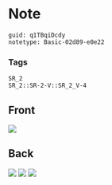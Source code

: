 # Note
```
guid: q1TBqiDcdy
notetype: Basic-02d89-e0e22
```

### Tags
```
SR_2
SR_2::SR-2-V::SR_2_V-4
```

## Front
<img src="paste-7d846668902ee780150b5aed97a90b6ef09c2ba2.jpg">

## Back
<img src="paste-95d852ec2d65b6c9d406cf31ffc4c03691df14c7.jpg">
<img src="paste-9effc722c1f9c017734ea7e4b7aa77ce19a51a2d.jpg">
<img src="paste-596c52e4103f7b7d71d017641299baaf0110a610.jpg">
